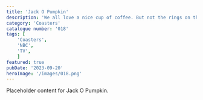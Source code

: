 ```yaml
---
title: 'Jack O Pumpkin'
description: 'We all love a nice cup of coffee. But not the rings on the coffee table. Protect your woodwork with this Jack O Pumpkin coaster. An ideal gift for halloween and to any NBC fan'
category: 'Coasters'
catalogue number: '018'
tags: [
    'Coasters', 
    'NBC', 
    'TV',
    ]
featured: true
pubDate: '2023-09-20'
heroImage: '/images/018.png'
---
```


Placeholder content for Jack O Pumpkin.